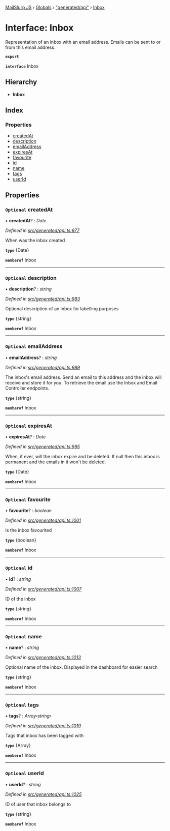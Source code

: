 [MailSlurp JS](../README.md) › [Globals](../globals.md) › ["generated/api"](../modules/_generated_api_.md) › [Inbox](_generated_api_.inbox.md)

# Interface: Inbox

Representation of an inbox with an email address. Emails can be sent to or from this email address.

**`export`** 

**`interface`** Inbox

## Hierarchy

* **Inbox**

## Index

### Properties

* [createdAt](_generated_api_.inbox.md#optional-createdat)
* [description](_generated_api_.inbox.md#optional-description)
* [emailAddress](_generated_api_.inbox.md#optional-emailaddress)
* [expiresAt](_generated_api_.inbox.md#optional-expiresat)
* [favourite](_generated_api_.inbox.md#optional-favourite)
* [id](_generated_api_.inbox.md#optional-id)
* [name](_generated_api_.inbox.md#optional-name)
* [tags](_generated_api_.inbox.md#optional-tags)
* [userId](_generated_api_.inbox.md#optional-userid)

## Properties

### `Optional` createdAt

• **createdAt**? : *Date*

*Defined in [src/generated/api.ts:977](https://github.com/mailslurp/mailslurp-client-ts-js/blob/7141c32/src/generated/api.ts#L977)*

When was the inbox created

**`type`** {Date}

**`memberof`** Inbox

___

### `Optional` description

• **description**? : *string*

*Defined in [src/generated/api.ts:983](https://github.com/mailslurp/mailslurp-client-ts-js/blob/7141c32/src/generated/api.ts#L983)*

Optional description of an inbox for labelling purposes

**`type`** {string}

**`memberof`** Inbox

___

### `Optional` emailAddress

• **emailAddress**? : *string*

*Defined in [src/generated/api.ts:989](https://github.com/mailslurp/mailslurp-client-ts-js/blob/7141c32/src/generated/api.ts#L989)*

The inbox's email address. Send an email to this address and the inbox will receive and store it for you. To retrieve the email use the Inbox and Email Controller endpoints.

**`type`** {string}

**`memberof`** Inbox

___

### `Optional` expiresAt

• **expiresAt**? : *Date*

*Defined in [src/generated/api.ts:995](https://github.com/mailslurp/mailslurp-client-ts-js/blob/7141c32/src/generated/api.ts#L995)*

When, if ever, will the inbox expire and be deleted. If null then this inbox is permanent and the emails in it won't be deleted.

**`type`** {Date}

**`memberof`** Inbox

___

### `Optional` favourite

• **favourite**? : *boolean*

*Defined in [src/generated/api.ts:1001](https://github.com/mailslurp/mailslurp-client-ts-js/blob/7141c32/src/generated/api.ts#L1001)*

Is the inbox favourited

**`type`** {boolean}

**`memberof`** Inbox

___

### `Optional` id

• **id**? : *string*

*Defined in [src/generated/api.ts:1007](https://github.com/mailslurp/mailslurp-client-ts-js/blob/7141c32/src/generated/api.ts#L1007)*

ID of the inbox

**`type`** {string}

**`memberof`** Inbox

___

### `Optional` name

• **name**? : *string*

*Defined in [src/generated/api.ts:1013](https://github.com/mailslurp/mailslurp-client-ts-js/blob/7141c32/src/generated/api.ts#L1013)*

Optional name of the inbox. Displayed in the dashboard for easier search

**`type`** {string}

**`memberof`** Inbox

___

### `Optional` tags

• **tags**? : *Array‹string›*

*Defined in [src/generated/api.ts:1019](https://github.com/mailslurp/mailslurp-client-ts-js/blob/7141c32/src/generated/api.ts#L1019)*

Tags that inbox has been tagged with

**`type`** {Array<string>}

**`memberof`** Inbox

___

### `Optional` userId

• **userId**? : *string*

*Defined in [src/generated/api.ts:1025](https://github.com/mailslurp/mailslurp-client-ts-js/blob/7141c32/src/generated/api.ts#L1025)*

ID of user that inbox belongs to

**`type`** {string}

**`memberof`** Inbox
